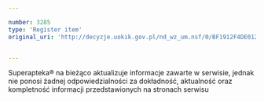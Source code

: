 ```yaml
---

number: 3285
type: 'Register item'
original_uri: 'http://decyzje.uokik.gov.pl/nd_wz_um.nsf/0/BF1912F4DE012355C1257A2800410A8D?OpenDocument'


---
```


Superapteka® na bieżąco aktualizuje informacje zawarte w serwisie, jednak nie ponosi żadnej odpowiedzialności za dokładność, aktualność oraz kompletność informacji przedstawionych na stronach serwisu
